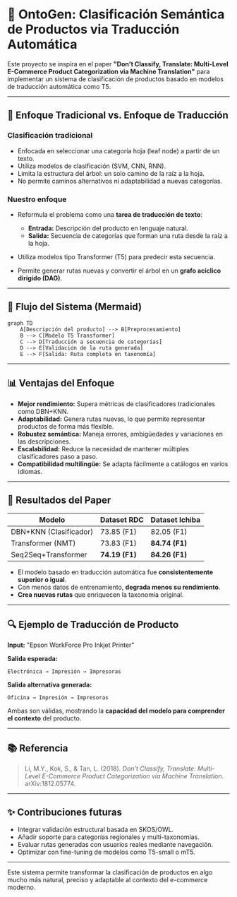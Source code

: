 # 🧠 OntoGen: Clasificación Semántica de Productos via Traducción Automática

Este proyecto se inspira en el paper **"Don't Classify, Translate: Multi-Level E-Commerce Product Categorization via Machine Translation"** para implementar un sistema de clasificación de productos basado en modelos de traducción automática como T5.

---

## 🤖 Enfoque Tradicional vs. Enfoque de Traducción

### Clasificación tradicional

* Enfocada en seleccionar una categoría hoja (leaf node) a partir de un texto.
* Utiliza modelos de clasificación (SVM, CNN, RNN).
* Limita la estructura del árbol: un solo camino de la raíz a la hoja.
* No permite caminos alternativos ni adaptabilidad a nuevas categorías.

### Nuestro enfoque

* Reformula el problema como una **tarea de traducción de texto**:

  * **Entrada:** Descripción del producto en lenguaje natural.
  * **Salida:** Secuencia de categorías que forman una ruta desde la raíz a la hoja.
* Utiliza modelos tipo Transformer (T5) para predecir esta secuencia.
* Permite generar rutas nuevas y convertir el árbol en un **grafo acíclico dirigido (DAG)**.

---

## 🔄 Flujo del Sistema (Mermaid)

```mermaid
graph TD
    A[Descripción del producto] --> B[Preprocesamiento]
    B --> C[Modelo T5 Transformer]
    C --> D[Traducción a secuencia de categorías]
    D --> E[Validación de la ruta generada]
    E --> F[Salida: Ruta completa en taxonomía]
```

---

## 📊 Ventajas del Enfoque

* **Mejor rendimiento:** Supera métricas de clasificadores tradicionales como DBN+KNN.
* **Adaptabilidad:** Genera rutas nuevas, lo que permite representar productos de forma más flexible.
* **Robustez semántica:** Maneja errores, ambigüedades y variaciones en las descripciones.
* **Escalabilidad:** Reduce la necesidad de mantener múltiples clasificadores paso a paso.
* **Compatibilidad multilingüe:** Se adapta fácilmente a catálogos en varios idiomas.

---

## 📑 Resultados del Paper

| Modelo                 | Dataset RDC    | Dataset Ichiba |
| ---------------------- | -------------- | -------------- |
| DBN+KNN (Clasificador) | 73.85 (F1)     | 82.05 (F1)     |
| Transformer (NMT)      | 73.83 (F1)     | **84.74 (F1)** |
| Seq2Seq+Transformer    | **74.19 (F1)** | **84.26 (F1)** |

* El modelo basado en traducción automática fue **consistentemente superior o igual**.
* Con menos datos de entrenamiento, **degrada menos su rendimiento**.
* **Crea nuevas rutas** que enriquecen la taxonomía original.

---

## 🔍 Ejemplo de Traducción de Producto

**Input:** "Epson WorkForce Pro Inkjet Printer"

**Salida esperada:**

```
Electrónica → Impresión → Impresoras
```

**Salida alternativa generada:**

```
Oficina → Impresión → Impresoras
```

Ambas son válidas, mostrando la **capacidad del modelo para comprender el contexto** del producto.

---

## 📚 Referencia

> Li, M.Y., Kok, S., & Tan, L. (2018). *Don’t Classify, Translate: Multi-Level E-Commerce Product Categorization via Machine Translation*. arXiv:1812.05774.

---

## ✨ Contribuciones futuras

* Integrar validación estructural basada en SKOS/OWL.
* Añadir soporte para categorías regionales y multi-taxonomías.
* Evaluar rutas generadas con usuarios reales mediante navegación.
* Optimizar con fine-tuning de modelos como T5-small o mT5.

---

Este sistema permite transformar la clasificación de productos en algo mucho más natural, preciso y adaptable al contexto del e-commerce moderno.
